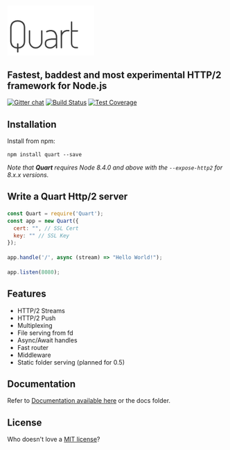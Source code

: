 <img src="./docs/images/logo.png" width="200px"/>


Fastest, baddest and most experimental HTTP/2 framework for Node.js
----
[![Gitter chat](https://badges.gitter.im/quartjs/Lobby.png)](https://gitter.im/quartjs/Lobby)
[![Build Status](https://travis-ci.org/schahriar/quart.svg?branch=master)](https://travis-ci.org/schahriar/quart) [![Test Coverage](https://codeclimate.com/github/schahriar/quart/badges/coverage.svg)](https://codeclimate.com/github/schahriar/quart/coverage)


## Installation

Install from npm:

```
npm install quart --save
```

*Note that **Quart** requires Node 8.4.0 and above with the `--expose-http2` for 8.x.x versions.*

## Write a **Quart** Http/2 server

```javascript
const Quart = require('Quart');
const app = new Quart({
  cert: "", // SSL Cert
  key: "" // SSL Key
});

app.handle('/', async (stream) => "Hello World!");

app.listen(8080);
```

## Features
- HTTP/2 Streams
- HTTP/2 Push
- Multiplexing
- File serving from fd
- Async/Await handles
- Fast router
- Middleware
- Static folder serving (planned for 0.5)

## Documentation
Refer to [Documentation available here](https://schahriar.github.io/quart/#/) or the docs folder.


## License
Who doesn't love a [MIT license](https://raw.githubusercontent.com/schahriar/quart/master/LICENSE)?